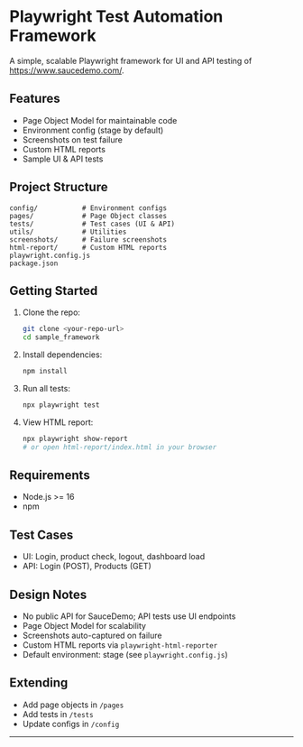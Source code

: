 # Playwright Test Automation Framework

A simple, scalable Playwright framework for UI and API testing of https://www.saucedemo.com/.

## Features

- Page Object Model for maintainable code
- Environment config (stage by default)
- Screenshots on test failure
- Custom HTML reports
- Sample UI & API tests

## Project Structure

```
config/           # Environment configs
pages/            # Page Object classes
tests/            # Test cases (UI & API)
utils/            # Utilities
screenshots/      # Failure screenshots
html-report/      # Custom HTML reports
playwright.config.js
package.json
```

## Getting Started

1. Clone the repo:
   ```sh
   git clone <your-repo-url>
   cd sample_framework
   ```
2. Install dependencies:
   ```sh
   npm install
   ```
3. Run all tests:
   ```sh
   npx playwright test
   ```
4. View HTML report:
   ```sh
   npx playwright show-report
   # or open html-report/index.html in your browser
   ```

## Requirements

- Node.js >= 16
- npm

## Test Cases

- UI: Login, product check, logout, dashboard load
- API: Login (POST), Products (GET)

## Design Notes

- No public API for SauceDemo; API tests use UI endpoints
- Page Object Model for scalability
- Screenshots auto-captured on failure
- Custom HTML reports via `playwright-html-reporter`
- Default environment: stage (see `playwright.config.js`)

## Extending

- Add page objects in `/pages`
- Add tests in `/tests`
- Update configs in `/config`

---
